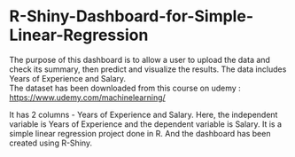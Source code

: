 # R-Shiny-Dashboard-for-Simple-Linear-Regression
The purpose of this dashboard is to allow a user to upload the data and check its summary, then predict and visualize the results. The data includes Years of Experience and Salary. <br>
The dataset has been downloaded from this course on udemy : https://www.udemy.com/machinelearning/ <br>

It has 2 columns - Years of Experience and Salary. Here, the independent variable is Years of Experience and the dependent variable is Salary. It is a simple linear regression project done in R. And the dashboard has been created using R-Shiny.


